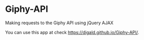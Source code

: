 # Giphy-API
Making requests to the Giphy API using jQuery AJAX

You can use this app at check https://digald.github.io/Giphy-API/.
